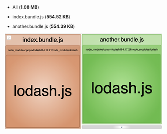 - All (**1.08 MB**)

- index.bundle.js (**554.52 KB**)

- another.bundle.js (**554.39 KB**)




![bundle-analyse.png](./bundle-analyse.png)
